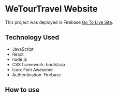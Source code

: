 # WeTourTravel Website

This project was deployed in Firebase [Go To Live Site]().

## Technology Used
- JavaScript
- React
- node.js
- CSS framework: bootstrap
- Icon: Font Awesome
- Authentication: Firebase

## How to use


